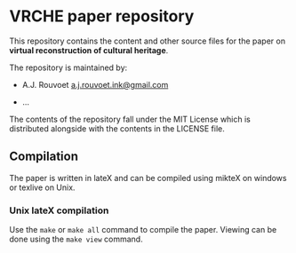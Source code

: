 
VRCHE paper repository
======================

This repository contains the content and other source files for the paper on
__virtual reconstruction of cultural heritage__. 

The repository is maintained by:

+	A.J. Rouvoet
	<a.j.rouvoet.ink@gmail.com>

+	...

The contents of the repository fall under the MIT License which is distributed alongside with 
the contents in the LICENSE file.

Compilation
-----------
	
The paper is written in lateX and can be compiled using mikteX on windows or texlive on Unix.

### Unix lateX compilation

Use the `make` or `make all` command to compile the paper.
Viewing can be done using the `make view` command.
